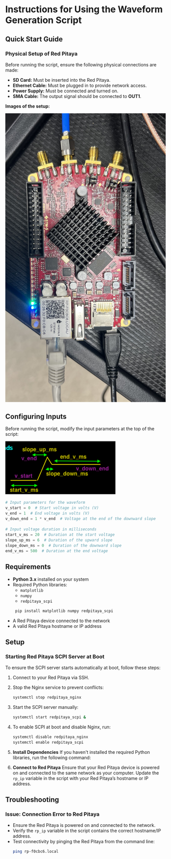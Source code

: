 # Instructions for Using the Waveform Generation Script

## Quick Start Guide

### Physical Setup of Red Pitaya
Before running the script, ensure the following physical connections are made:
- **SD Card:** Must be inserted into the Red Pitaya.
- **Ethernet Cable:** Must be plugged in to provide network access.
- **Power Supply:** Must be connected and turned on.
- **SMA Cable:** The output signal should be connected to **OUT1**.

**Images of the setup:**

![Red Pitaya Physical Setup - Front View](RedPitaya_PhysicalSetup.jpg)

## Configuring Inputs
Before running the script, modify the input parameters at the top of the script:

![Code Parameters](CodeParameters.png)

```python
# Input parameters for the waveform
v_start = 0  # Start voltage in volts (V)
v_end = 1  # End voltage in volts (V)
v_down_end = 1 * v_end  # Voltage at the end of the downward slope

# Input voltage duration in milliseconds
start_v_ms = 20  # Duration at the start voltage
slope_up_ms = 6  # Duration of the upward slope
slope_down_ms = 0  # Duration of the downward slope
end_v_ms = 500  # Duration at the end voltage
```

## Requirements
- **Python 3.x** installed on your system
- Required Python libraries:
  - `matplotlib`
  - `numpy`
  - `redpitaya_scpi`
  ```bash
   pip install matplotlib numpy redpitaya_scpi
   ```
- A Red Pitaya device connected to the network
- A valid Red Pitaya hostname or IP address

## Setup

### Starting Red Pitaya SCPI Server at Boot
To ensure the SCPI server starts automatically at boot, follow these steps:
1. Connect to your Red Pitaya via SSH.
2. Stop the Nginx service to prevent conflicts:
   ```bash
   systemctl stop redpitaya_nginx
   ```
3. Start the SCPI server manually:
   ```bash
   systemctl start redpitaya_scpi &
   ```
4. To enable SCPI at boot and disable Nginx, run:
   ```bash
   systemctl disable redpitaya_nginx
   systemctl enable redpitaya_scpi
   ```


1. **Install Dependencies**
   If you haven't installed the required Python libraries, run the following command:


2. **Connect to Red Pitaya**
   Ensure that your Red Pitaya device is powered on and connected to the same network as your computer. Update the `rp_ip` variable in the script with your Red Pitaya’s hostname or IP address.

## Troubleshooting
### Issue: Connection Error to Red Pitaya
- Ensure the Red Pitaya is powered on and connected to the network.
- Verify the `rp_ip` variable in the script contains the correct hostname/IP address.
- Test connectivity by pinging the Red Pitaya from the command line:
  ```bash
  ping rp-f0cbc6.local
  ```
